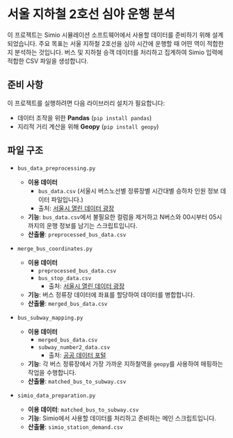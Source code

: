 # 서울 지하철 2호선 심야 운행 분석

이 프로젝트는 Simio 시뮬레이션 소프트웨어에서 사용할 데이터를 준비하기 위해 설계되었습니다. 주요 목표는 서울 지하철 2호선을 심야 시간에 운행할 때 어떤 역이 적합한지 분석하는 것입니다. 버스 및 지하철 승객 데이터를 처리하고 집계하여 Simio 입력에 적합한 CSV 파일을 생성합니다.

## 준비 사항
이 프로젝트를 실행하려면 다음 라이브러리 설치가 필요합니다:

- 데이터 조작을 위한 **Pandas** (`pip install pandas`)
- 지리적 거리 계산을 위해 **Geopy**  (`pip install geopy`)

## 파일 구조
- `bus_data_preprocessing.py`
  - **이용 데이터**
    - `bus_data.csv` (서울시 버스노선별 정류장별 시간대별 승하차 인원 정보 데이터 파일입니다.)
    - 출처: [서울시 열린 데이터 광장](https://data.seoul.go.kr/dataList/OA-12913/S/1/datasetView.do)
  - **기능**: `bus_data.csv`에서 불필요한 컬럼을 제거하고 N버스와 00시부터 05시까지의 운행 정보를 남기는 스크립트입니다.
  - **산출물**: `preprocessed_bus_data.csv`

- `merge_bus_coordinates.py`
  - **이용 데이터**
    - `preprocessed_bus_data.csv`
    - `bus_stop_data.csv`
      - 출처: [서울시 열린 데이터 광장](https://data.seoul.go.kr/dataList/OA-15067/S/1/datasetView.do)
  - **기능**: 버스 정류장 데이터에 좌표를 할당하여 데이터를 병합합니다.
  - **산출물**: `merged_bus_data.csv`

- `bus_subway_mapping.py`
  - **이용 데이터**
    - `merged_bus_data.csv`
    - `subway_number2_data.csv`
      - 출처: [공공 데이터 포털](https://www.data.go.kr/data/15041301/fileData.do)
  - **기능**: 각 버스 정류장에서 가장 가까운 지하철역을 `geopy`를 사용하여 매핑하는 작업을 수행합니다.
  - **산출물**: `matched_bus_to_subway.csv`

- `simio_data_preparation.py`
  - **이용 데이터**: `matched_bus_to_subway.csv`
  - **기능**: Simio에서 사용할 데이터를 처리하고 준비하는 메인 스크립트입니다.
  - **산출물**: `simio_station_demand.csv`